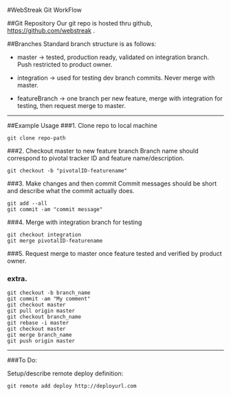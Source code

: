#WebStreak Git WorkFlow

##Git Repository
Our git repo is hosted thru github, <https://github.com/webstreak> .

##Branches
Standard branch structure is as follows:

- master        -> tested, production ready, validated on integration branch. Push restricted to product owner.

- integration   -> used for testing dev branch commits. Never merge with master.

- featureBranch -> one branch per new feature, merge with integration for testing, then request merge to master.

-----------

##Example Usage
###1. Clone repo to local machine

    git clone repo-path

###2. Checkout master to new feature branch
Branch name should correspond to pivotal tracker ID and feature name/description.

    git checkout -b "pivotalID-featurename"

###3. Make changes and then commit
Commit messages should be short and describe what the commit actually does. 

    git add --all
    git commit -am "commit message"

###4. Merge with integration branch for testing

    git checkout integration
    git merge pivotalID-featurename

###5. Request merge to master once feature tested and verified by product owner.

### extra.
```
git checkout -b branch_name
git commit -am "My comment"
git checkout master
git pull origin master
git checkout branch_name
git rebase -i master
git checkout master
git merge branch_name
git push origin master
```

-----------

###To Do:

Setup/describe remote deploy definition:

    git remote add deploy http://deployurl.com

